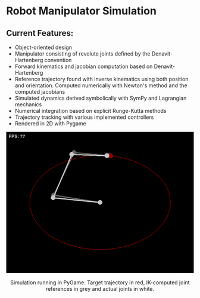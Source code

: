 # Robot Manipulator Simulation

## Current Features:

- Object-oriented design
- Manipulator consisting of revolute joints defined by the Denavit-Hartenberg
  convention
- Forward kinematics and jacobian computation based on Denavit-Hartenberg
- Reference trajectory found with inverse kinematics using both position and
  orientation. Computed numerically with Newton's method and the computed
  jacobians
- Simulated dynamics derived symbolically with SymPy and Lagrangian mechanics
- Numerical integration based on explicit Runge-Kutta methods
- Trajectory tracking with various implemented controllers
- Rendered in 2D with Pygame

<div align="center">
    <img src="Images/example.png" width="600">
    <p>Simulation running in PyGame. Target trajectory in red, IK-computed joint references in grey and actual joints in white.</p>
</div>
